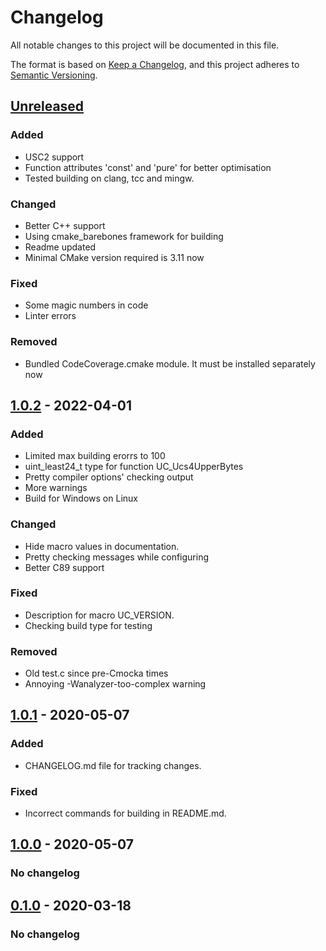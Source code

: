 # Changelog
All notable changes to this project will be documented in this file.

The format is based on [Keep a Changelog](https://keepachangelog.com/en/1.0.0/),
and this project adheres to [Semantic Versioning](https://semver.org/spec/v2.0.0.html).

## [Unreleased]
### Added
- USC2 support
- Function attributes 'const' and 'pure' for better optimisation
- Tested building on clang, tcc and mingw.

### Changed
- Better C++ support
- Using cmake_barebones framework for building
- Readme updated
- Minimal CMake version required is 3.11 now

### Fixed
- Some magic numbers in code
- Linter errors

### Removed
- Bundled CodeCoverage.cmake module. It must be installed separately now

## [1.0.2] - 2022-04-01
### Added
- Limited max building erorrs to 100
- uint_least24_t type for function UC_Ucs4UpperBytes
- Pretty compiler options' checking output
- More warnings
- Build for Windows on Linux

### Changed
- Hide macro values in documentation.
- Pretty checking messages while configuring
- Better C89 support

### Fixed
- Description for macro UC_VERSION.
- Checking build type for testing

### Removed
- Old test.c since pre-Cmocka times
- Annoying -Wanalyzer-too-complex warning

## [1.0.1] - 2020-05-07
### Added
- CHANGELOG.md file for tracking changes.

### Fixed
- Incorrect commands for building in README.md.

## [1.0.0] - 2020-05-07
### No changelog

## [0.1.0] - 2020-03-18
### No changelog

[Unreleased]: https://github.com/edomin/libuc/compare/v1.0.2...HEAD
[1.0.2]: https://github.com/edomin/libuc/compare/v1.0.1...v1.0.2
[1.0.1]: https://github.com/edomin/libuc/compare/v1.0.0...v1.0.1
[1.0.0]: https://github.com/edomin/libuc/compare/v0.1.0...v1.0.0
[0.1.0]: https://github.com/edomin/libuc/releases/tag/v0.1.0

